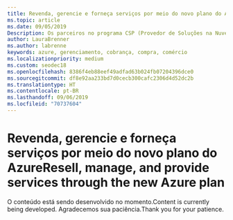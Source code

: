 ```yaml
---
title: Revenda, gerencie e forneça serviços por meio do novo plano do Azure | Partner Center
ms.topic: article
ms.date: 09/05/2019
Description: Os parceiros no programa CSP (Provedor de Soluções na Nuvem) podem simplificar sua capacidade de dar suporte aos clientes do Azure por meio do novo plano do Azure.
author: LauraBrenner
ms.author: labrenne
keywords: azure, gerenciamento, cobrança, compra, comércio
ms.localizationpriority: medium
ms.custom: seodec18
ms.openlocfilehash: 8386f4eb88eef49adfad63b024fb07204396dce0
ms.sourcegitcommit: df8e92aa233bd7d0cecb300cafc2306d4d52dc2b
ms.translationtype: HT
ms.contentlocale: pt-BR
ms.lasthandoff: 09/06/2019
ms.locfileid: "70737604"
---
```

# <a name="resell-manage-and-provide-services-through-the-new-azure-plan"></a><span data-ttu-id="5d851-104">Revenda, gerencie e forneça serviços por meio do novo plano do Azure</span><span class="sxs-lookup"><span data-stu-id="5d851-104">Resell, manage, and provide services through the new Azure plan</span></span>

<span data-ttu-id="5d851-105">O conteúdo está sendo desenvolvido no momento.</span><span class="sxs-lookup"><span data-stu-id="5d851-105">Content is currently being developed.</span></span> <span data-ttu-id="5d851-106">Agradecemos sua paciência.</span><span class="sxs-lookup"><span data-stu-id="5d851-106">Thank you for your patience.</span></span>
